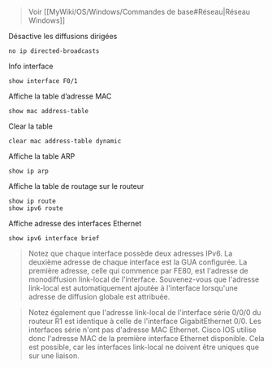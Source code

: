 
> Voir [[MyWiki/OS/Windows/Commandes de base#Réseau|Réseau Windows]]

Désactive les diffusions dirigées
```
no ip directed-broadcasts
```

Info interface
```
show interface F0/1
```

Affiche la table d’adresse MAC
```
show mac address-table
```

Clear la table
```
clear mac address-table dynamic
```

Affiche la table ARP
```
show ip arp
```

Affiche la table de routage sur le routeur
```
show ip route
show ipv6 route
```

Affiche adresse des interfaces Ethernet
```
show ipv6 interface brief
```

>Notez que chaque interface possède deux adresses IPv6. La deuxième adresse de chaque interface est la GUA configurée. La première adresse, celle qui commence par FE80, est l'adresse de monodiffusion link-local de l'interface. Souvenez-vous que l'adresse link-local est automatiquement ajoutée à l'interface lorsqu'une adresse de diffusion globale est attribuée.

>Notez également que l'adresse link-local de l'interface série 0/0/0 du routeur R1 est identique à celle de l'interface GigabitEthernet 0/0. Les interfaces série n'ont pas d'adresse MAC Ethernet. Cisco IOS utilise donc l'adresse MAC de la première interface Ethernet disponible. Cela est possible, car les interfaces link-local ne doivent être uniques que sur une liaison.

